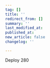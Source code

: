 ```yaml
---
tag: []
title: ''
redirect_from: []
summary: ''
last_modified_at: 
published_at: 
new_article: false
changelog: ''

---
```

Deploy 280